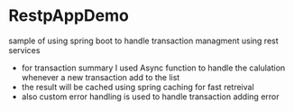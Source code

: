 # RestpAppDemo

sample of using spring boot to handle transaction managment using rest services

 - for transaction summary I used Async function to handle the calulation whenever a new transaction add to the list
 - the result will be cached using spring caching for fast retreival 
 - also custom error handling is used to handle transaction adding error

